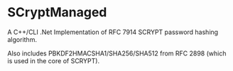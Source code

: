 # SCryptManaged
A C++/CLI .Net Implementation of RFC 7914 SCRYPT password hashing algorithm.

Also includes PBKDF2HMACSHA1/SHA256/SHA512 from RFC 2898 (which is used in the core of SCRYPT).
